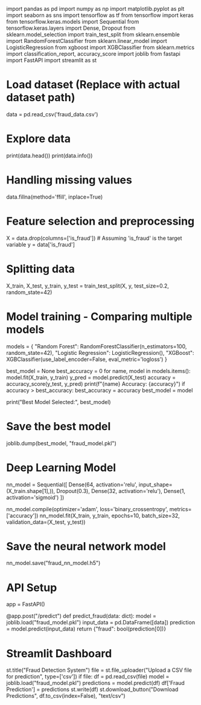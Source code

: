 import pandas as pd
import numpy as np
import matplotlib.pyplot as plt
import seaborn as sns
import tensorflow as tf
from tensorflow import keras
from tensorflow.keras.models import Sequential
from tensorflow.keras.layers import Dense, Dropout
from sklearn.model_selection import train_test_split
from sklearn.ensemble import RandomForestClassifier
from sklearn.linear_model import LogisticRegression
from xgboost import XGBClassifier
from sklearn.metrics import classification_report, accuracy_score
import joblib
from fastapi import FastAPI
import streamlit as st

# Load dataset (Replace with actual dataset path)
data = pd.read_csv('fraud_data.csv')

# Explore data
print(data.head())
print(data.info())

# Handling missing values
data.fillna(method='ffill', inplace=True)

# Feature selection and preprocessing
X = data.drop(columns=['is_fraud'])  # Assuming 'is_fraud' is the target variable
y = data['is_fraud']

# Splitting data
X_train, X_test, y_train, y_test = train_test_split(X, y, test_size=0.2, random_state=42)

# Model training - Comparing multiple models
models = {
    "Random Forest": RandomForestClassifier(n_estimators=100, random_state=42),
    "Logistic Regression": LogisticRegression(),
    "XGBoost": XGBClassifier(use_label_encoder=False, eval_metric='logloss')
}

best_model = None
best_accuracy = 0
for name, model in models.items():
    model.fit(X_train, y_train)
    y_pred = model.predict(X_test)
    accuracy = accuracy_score(y_test, y_pred)
    print(f"{name} Accuracy: {accuracy}")
    if accuracy > best_accuracy:
        best_accuracy = accuracy
        best_model = model

print("Best Model Selected:", best_model)

# Save the best model
joblib.dump(best_model, "fraud_model.pkl")

# Deep Learning Model
nn_model = Sequential([
    Dense(64, activation='relu', input_shape=(X_train.shape[1],)),
    Dropout(0.3),
    Dense(32, activation='relu'),
    Dense(1, activation='sigmoid')
])

nn_model.compile(optimizer='adam', loss='binary_crossentropy', metrics=['accuracy'])
nn_model.fit(X_train, y_train, epochs=10, batch_size=32, validation_data=(X_test, y_test))

# Save the neural network model
nn_model.save("fraud_nn_model.h5")

# API Setup
app = FastAPI()

@app.post("/predict")
def predict_fraud(data: dict):
    model = joblib.load("fraud_model.pkl")
    input_data = pd.DataFrame([data])
    prediction = model.predict(input_data)
    return {"fraud": bool(prediction[0])}

# Streamlit Dashboard
st.title("Fraud Detection System")
file = st.file_uploader("Upload a CSV file for prediction", type=['csv'])
if file:
    df = pd.read_csv(file)
    model = joblib.load("fraud_model.pkl")
    predictions = model.predict(df)
    df['Fraud Prediction'] = predictions
    st.write(df)
    st.download_button("Download Predictions", df.to_csv(index=False), "text/csv")
